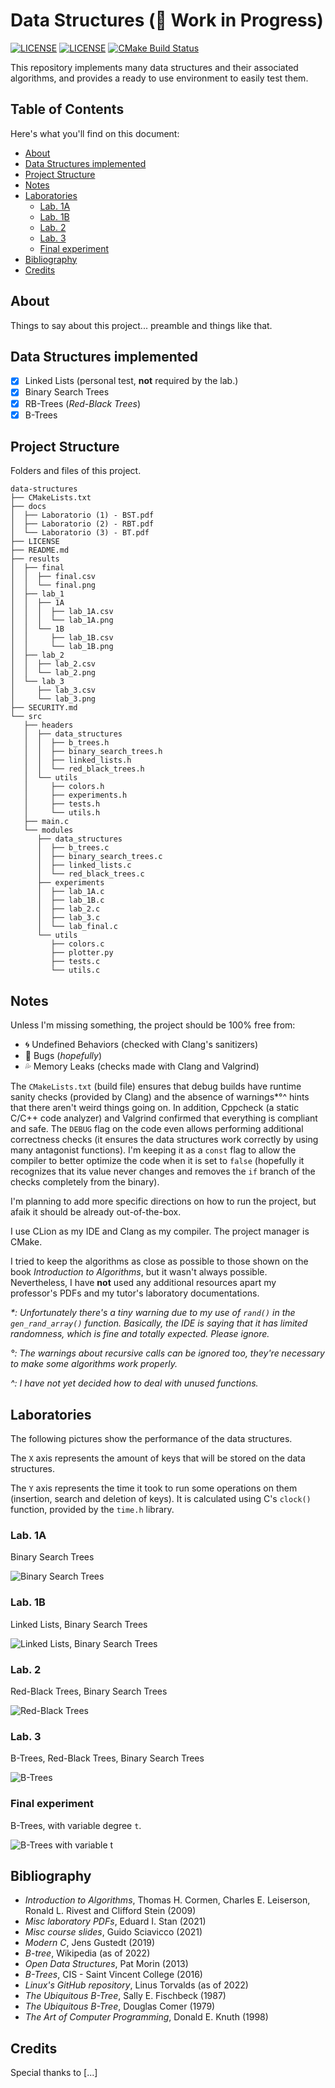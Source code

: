 # Data Structures (:construction: Work in Progress)

[![LICENSE](https://badgen.net/badge/Support/Ukraine/?color=0057B8&labelColor=FFD700)](https://www.icrc.org/en/donate/ukraine)
[![LICENSE](https://img.shields.io/badge/license-AGPLv3-blue)](https://github.com/andrea-berardi/trees/blob/main/LICENSE)
[![CMake Build Status](https://github.com/andrea-berardi/data-structures/actions/workflows/cmake.yml/badge.svg)](https://github.com/andrea-berardi/data-structures/actions)

This repository implements many data structures and their associated algorithms, and provides a ready to use environment to easily test them.

## Table of Contents

Here's what you'll find on this document:

- [About](#about)
- [Data Structures implemented](#data-structures-implemented)
- [Project Structure](#project-structure)
- [Notes](#notes)
- [Laboratories](#laboratories)
  - [Lab. 1A](#lab-1a)
  - [Lab. 1B](#lab-1b)
  - [Lab. 2](#lab-2)
  - [Lab. 3](#lab-3)
  - [Final experiment](#final-experiment)
- [Bibliography](#bibliography)
- [Credits](#credits)

## About

Things to say about this project... preamble and things like that.

## Data Structures implemented

- [x] Linked Lists (personal test, **not** required by the lab.)
- [x] Binary Search Trees
- [x] RB-Trees (_Red-Black Trees_)
- [x] B-Trees

## Project Structure

Folders and files of this project.

```
data-structures
├── CMakeLists.txt
├── docs
│  ├── Laboratorio (1) - BST.pdf
│  ├── Laboratorio (2) - RBT.pdf
│  └── Laboratorio (3) - BT.pdf
├── LICENSE
├── README.md
├── results
│  ├── final
│  │  ├── final.csv
│  │  └── final.png
│  ├── lab_1
│  │  ├── 1A
│  │  │  ├── lab_1A.csv
│  │  │  └── lab_1A.png
│  │  └── 1B
│  │     ├── lab_1B.csv
│  │     └── lab_1B.png
│  ├── lab_2
│  │  ├── lab_2.csv
│  │  └── lab_2.png
│  └── lab_3
│     ├── lab_3.csv
│     └── lab_3.png
├── SECURITY.md
└── src
   ├── headers
   │  ├── data_structures
   │  │  ├── b_trees.h
   │  │  ├── binary_search_trees.h
   │  │  ├── linked_lists.h
   │  │  └── red_black_trees.h
   │  └── utils
   │     ├── colors.h
   │     ├── experiments.h
   │     ├── tests.h
   │     └── utils.h
   ├── main.c
   └── modules
      ├── data_structures
      │  ├── b_trees.c
      │  ├── binary_search_trees.c
      │  ├── linked_lists.c
      │  └── red_black_trees.c
      ├── experiments
      │  ├── lab_1A.c
      │  ├── lab_1B.c
      │  ├── lab_2.c
      │  ├── lab_3.c
      │  └── lab_final.c
      └── utils
         ├── colors.c
         ├── plotter.py
         ├── tests.c
         └── utils.c
```

## Notes

Unless I'm missing something, the project should be 100% free from:

- :cyclone: Undefined Behaviors (checked with Clang's sanitizers)
- :bug: Bugs (_hopefully_)
- :sweat_drops: Memory Leaks (checks made with Clang and Valgrind)

The `CMakeLists.txt` (build file) ensures that debug builds have runtime sanity checks (provided by Clang) and the absence of warnings*°^ hints that there aren't weird things going on. In addition, Cppcheck (a static C/C++ code analyzer) and Valgrind confirmed that everything is compliant and safe. The `DEBUG` flag on the code even allows performing additional correctness checks (it ensures the data structures work correctly by using many antagonist functions). I'm keeping it as a `const` flag to allow the compiler to better optimize the code when it is set to `false` (hopefully it recognizes that its value never changes and removes the `if` branch of the checks completely from the binary).

I'm planning to add more specific directions on how to run the project, but afaik it should be already out-of-the-box.

I use CLion as my IDE and Clang as my compiler. The project manager is CMake.

I tried to keep the algorithms as close as possible to those shown on the book _Introduction to Algorithms_, but it wasn't always possible. Nevertheless, I have **not** used any additional resources apart my professor's PDFs and my tutor's laboratory documentations.

_\*: Unfortunately there's a tiny warning due to my use of `rand()` in the `gen_rand_array()` function. Basically, the IDE is saying that it has limited randomness, which is fine and totally expected. Please ignore._

_°: The warnings about recursive calls can be ignored too, they're necessary to make some algorithms work properly._

_^: I have not yet decided how to deal with unused functions._

## Laboratories

The following pictures show the performance of the data structures.

The `X` axis represents the amount of keys that will be stored on the data structures.

The `Y` axis represents the time it took to run some operations on them (insertion, search and deletion of keys). It is calculated using C's `clock()` function, provided by the `time.h` library.

### Lab. 1A

Binary Search Trees

![Binary Search Trees](https://github.com/andrea-berardi/data-structures/blob/main/results/lab_1/1A/lab_1A.png?raw=true)

### Lab. 1B

Linked Lists, Binary Search Trees

![Linked Lists, Binary Search Trees](https://github.com/andrea-berardi/data-structures/blob/main/results/lab_1/1B/lab_1B.png?raw=true)

### Lab. 2

Red-Black Trees, Binary Search Trees

![Red-Black Trees](https://github.com/andrea-berardi/data-structures/blob/main/results/lab_2/lab_2.png?raw=true)

### Lab. 3

B-Trees, Red-Black Trees, Binary Search Trees

![B-Trees](https://github.com/andrea-berardi/data-structures/blob/main/results/lab_3/lab_3.png?raw=true)

### Final experiment

B-Trees, with variable degree `t`.

![B-Trees with variable t](https://github.com/andrea-berardi/data-structures/blob/main/results/final/final.png?raw=true)

## Bibliography

- _Introduction to Algorithms_, Thomas H. Cormen, Charles E. Leiserson, Ronald L. Rivest and Clifford Stein (2009)
- _Misc laboratory PDFs_, Eduard I. Stan (2021)
- _Misc course slides_, Guido Sciavicco (2021)
- _Modern C_, Jens Gustedt (2019)
- _B-tree_, Wikipedia (as of 2022)
- _Open Data Structures_, Pat Morin (2013)
- _B-Trees_, CIS - Saint Vincent College (2016)
- _Linux's GitHub repository_, Linus Torvalds (as of 2022)
- _The Ubiquitous B-Tree_, Sally E. Fischbeck (1987)
- _The Ubiquitous B-Tree_, Douglas Comer (1979)
- _The Art of Computer Programming_, Donald E. Knuth (1998)

## Credits

Special thanks to [...]
